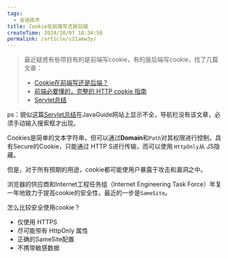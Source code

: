 ```yaml
---
tags:
  - 会话技术
title: Cookie在前端写还是后端
createTime: 2024/10/07 18:34:58
permalink: /article/s21amw3y/
---
```


> 最近疑惑有些项目有的是前端写cookie，有的是后端写cookie，找了几篇文章：
>
> *  [Cookie在前端写还是后端？](https://blog.csdn.net/az44yao/article/details/90311991#:~:text=前后端同时写了coo)
> *  [前端必要懂的，完整的 HTTP cookie 指南](https://segmentfault.com/a/1190000039413496)
> *  [Servlet总结](https://github.com/Snailclimb/JavaGuide/blob/main/docs/system-design/J2EE基础知识.md)

<!-- more -->

ps：貌似这篇[Servlet总结](https://github.com/Snailclimb/JavaGuide/blob/main/docs/system-design/J2EE基础知识.md)在JavaGuide网站上显示不全，导航栏没有该文章，必须手动输入搜索框才出现。



Cookies是简单的文本字符串，但可以通过**Domain**和`Path`对其权限进行控制，具有Secure的Cookie，只能通过 HTTP S进行传输，而可以使用 `HttpOnly`从 JS隐藏。

但是，对于所有预期的用途，cookie都可能使用户暴露于攻击和漏洞之中。

浏览器的供应商和Internet工程任务组（Internet Engineering Task Force）年复一年地致力于提高cookie的安全性，最近的一步是`SameSite`。

怎么比较安全使用cookie？ 

- 仅使用 HTTPS
- 尽可能带有 HttpOnly 属性
- 正确的SameSite配置
- 不携带敏感数据
